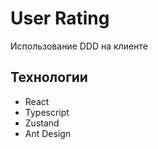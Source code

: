 
# User Rating

Использование DDD на клиенте

## Технологии

 - React
 - Typescript
 - Zustand
 - Ant Design
